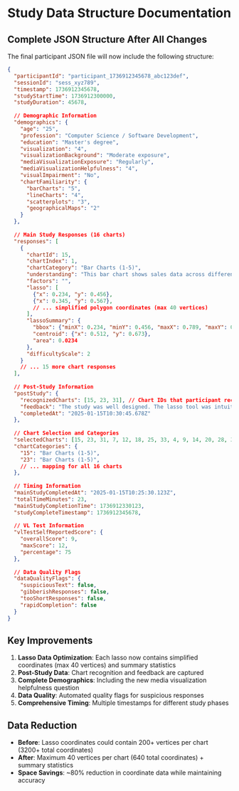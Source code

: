 # Study Data Structure Documentation

## Complete JSON Structure After All Changes

The final participant JSON file will now include the following structure:

```json
{
  "participantId": "participant_1736912345678_abc123def",
  "sessionId": "sess_xyz789",
  "timestamp": 1736912345678,
  "studyStartTime": 1736912300000,
  "studyDuration": 45678,
  
  // Demographic Information
  "demographics": {
    "age": "25",
    "profession": "Computer Science / Software Development",
    "education": "Master's degree",
    "visualization": "4",
    "visualizationBackground": "Moderate exposure",
    "mediaVisualizationExposure": "Regularly",
    "mediaVisualizationHelpfulness": "4",
    "visualImpairment": "No",
    "chartFamiliarity": {
      "barCharts": "5",
      "lineCharts": "4",
      "scatterplots": "3",
      "geographicalMaps": "2"
    }
  },
  
  // Main Study Responses (16 charts)
  "responses": [
    {
      "chartId": 15,
      "chartIndex": 1,
      "chartCategory": "Bar Charts (1-5)",
      "understanding": "This bar chart shows sales data across different quarters...",
      "factors": "",
      "lasso": [
        {"x": 0.234, "y": 0.456},
        {"x": 0.345, "y": 0.567},
        // ... simplified polygon coordinates (max 40 vertices)
      ],
      "lassoSummary": {
        "bbox": {"minX": 0.234, "minY": 0.456, "maxX": 0.789, "maxY": 0.890},
        "centroid": {"x": 0.512, "y": 0.673},
        "area": 0.0234
      },
      "difficultyScale": 2
    }
    // ... 15 more chart responses
  ],
  
  // Post-Study Information
  "postStudy": {
    "recognizedCharts": [15, 23, 31], // Chart IDs that participant recognized
    "feedback": "The study was well designed. The lasso tool was intuitive...",
    "completedAt": "2025-01-15T10:30:45.678Z"
  },
  
  // Chart Selection and Categories
  "selectedCharts": [15, 23, 31, 7, 12, 18, 25, 33, 4, 9, 14, 20, 28, 35, 2, 11],
  "chartCategories": {
    "15": "Bar Charts (1-5)",
    "23": "Bar Charts (1-5)",
    // ... mapping for all 16 charts
  },
  
  // Timing Information
  "mainStudyCompletedAt": "2025-01-15T10:25:30.123Z",
  "totalTimeMinutes": 23,
  "mainStudyCompletionTime": 1736912330123,
  "studyCompleteTimestamp": 1736912345678,
  
  // VL Test Information
  "vlTestSelfReportedScore": {
    "overallScore": 9,
    "maxScore": 12,
    "percentage": 75
  },
  
  // Data Quality Flags
  "dataQualityFlags": {
    "suspiciousText": false,
    "gibberishResponses": false,
    "tooShortResponses": false,
    "rapidCompletion": false
  }
}
```

## Key Improvements

1. **Lasso Data Optimization**: Each lasso now contains simplified coordinates (max 40 vertices) and summary statistics
2. **Post-Study Data**: Chart recognition and feedback are captured
3. **Complete Demographics**: Including the new media visualization helpfulness question
4. **Data Quality**: Automated quality flags for suspicious responses
5. **Comprehensive Timing**: Multiple timestamps for different study phases

## Data Reduction

- **Before**: Lasso coordinates could contain 200+ vertices per chart (3200+ total coordinates)
- **After**: Maximum 40 vertices per chart (640 total coordinates) + summary statistics
- **Space Savings**: ~80% reduction in coordinate data while maintaining accuracy
